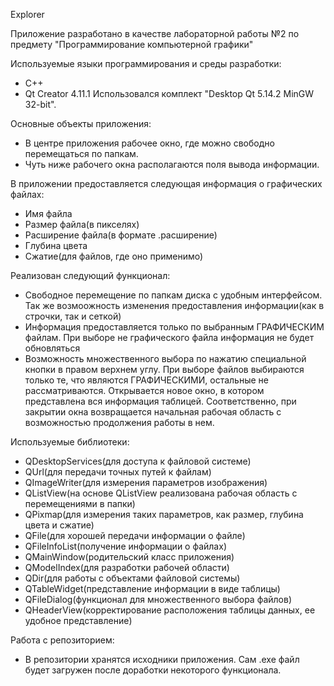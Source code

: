 Explorer

Приложение разработано в качестве лабораторной работы №2 по предмету "Программирование компьютерной графики"

Используемые языки программирования и среды разработки:
- C++
- Qt Creator 4.11.1 Использовался комплект "Desktop Qt 5.14.2 MinGW 32-bit".

Основные объекты приложения:
- В центре приложения рабочее окно, где можно свободно перемещаться по папкам.
- Чуть ниже рабочего окна располагаются поля вывода информации.

В приложении предоставляется следующая информация о графических файлах:
- Имя файла
- Размер файла(в пикселях)
- Расширение файла(в формате .расширение)
- Глубина цвета
- Сжатие(для файлов, где оно применимо)

Реализован следующий функционал:
- Свободное перемещение по папкам диска с удобным интерфейсом. Так же возмоожность изменения предоставления информации(как в строчки, так и сеткой)
- Информация предоставляется только по выбранным ГРАФИЧЕСКИМ файлам. При выборе не графического файла информация не будет обновляться
- Возможность множественного выбора по нажатию специальной кнопки в правом верхнем углу. При выборе файлов выбираются только те, что являются ГРАФИЧЕСКИМИ, остальные не рассматриваются. Открывается новое окно, в котором представлена вся информация таблицей. Соответственно, при закрытии окна возвращается начальная рабочая область с возможностью продолжения работы в нем.

Используемые библиотеки:
- QDesktopServices(для доступа к файловой системе)
- QUrl(для передачи точных путей к файлам)
- QImageWriter(для измерения параметров изображения)
- QListView(на основе QListView реализована рабочая область с перемещениями в папки)
- QPixmap(для измерения таких параметров, как размер, глубина цвета и сжатие)
- QFile(для хорошей передачи информации о файле)
- QFileInfoList(получение информации о файлах)
- QMainWindow(родительский класс приложения)
- QModelIndex(для разработки рабочей области)
- QDir(для работы с объектами файловой системы)
- QTableWidget(представление информации в виде таблицы)
- QFileDialog(функционал для множественного выбора файлов)
- QHeaderView(корректирование расположения таблицы данных, ее удобное представление)

Работа с репозиторием:
- В репозитории хранятся исходники приложения. Сам .exe файл будет загружен после доработки некоторого функционала.
